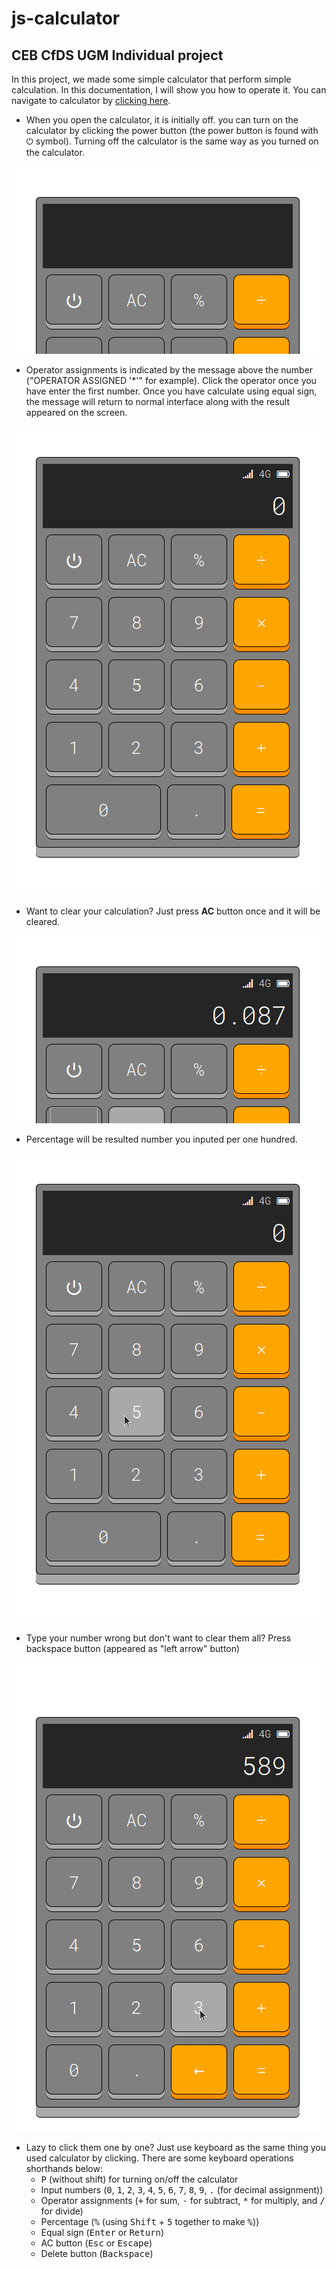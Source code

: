 # js-calculator
## CEB CfDS UGM Individual project

In this project, we made some simple calculator that perform simple calculation. In this documentation, I will show you how to operate it. You can navigate to calculator by [clicking here](https://daimessdn.github.io/js-calculator).

- When you open the calculator, it is initially off. you can turn on the calculator by clicking the power button (the power button is found with &#x23fb; symbol). Turning off the calculator is the same way as you turned on the calculator.

![turning on/off the calculator](src/out1.gif)

- Operator assignments is indicated by the message above the number ("OPERATOR ASSIGNED '\*'" for example). Click the operator once you have enter the first number. Once you have calculate using equal sign, the message will return to normal interface along with the result appeared on the screen.

![operator assignments](src/out2.gif)

- Want to clear your calculation? Just press **AC** button once and it will be cleared.

![all clear](src/out3.gif)

- Percentage will be resulted number you inputed per one hundred.

![percentage](src/out4.gif)

- Type your number wrong but don't want to clear them all? Press backspace button (appeared as "left arrow" button)

![delete](src/out5.gif)


- Lazy to click them one by one? Just use keyboard as the same thing you used calculator by clicking. There are some keyboard operations shorthands below:
	- <kbd>P</kbd> (without shift) for turning on/off the calculator
	- Input numbers (<kbd>0</kbd>, <kbd>1</kbd>, <kbd>2</kbd>, <kbd>3</kbd>, <kbd>4</kbd>, <kbd>5</kbd>, <kbd>6</kbd>, <kbd>7</kbd>, <kbd>8</kbd>, <kbd>9</kbd>, <kbd>.</kbd> (for decimal assignment))
	- Operator assignments (<kbd>+</kbd> for sum, <kbd>-</kbd> for subtract, <kbd>\*</kbd> for multiply, and <kbd>/</kbd> for divide)
	- Percentage (<kbd>%</kbd> (using <kbd>Shift</kbd> + <kbd>5</kbd> together to make <kbd>%</kbd>))
	- Equal sign (<kbd>Enter</kbd> or <kbd>Return</kbd>)
	- AC button (<kbd>Esc</kbd> or <kbd>Escape</kbd>)
	- Delete button (<kbd>Backspace</kbd>)